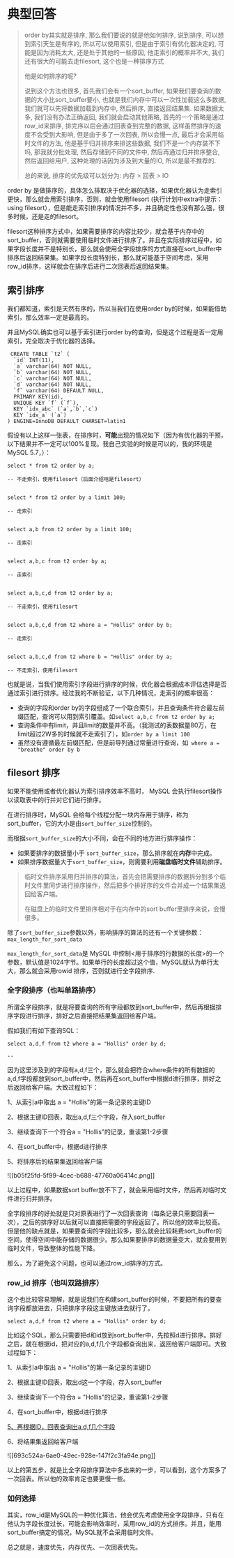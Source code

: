 # 典型回答

> order by其实就是排序, 那么我们要说的就是他如何排序, 说到排序, 可以想到索引天生是有序的, 所以可以使用索引, 但是由于索引有优化器决定的, 可能是因为消耗太大, 还是处于其他的一些原因, 他走索引的概率并不大, 我们还有很大的可能去走filesort, 这个也是一种排序方式
> 
> 他是如何排序的呢?
> 
> 说到这个方法也很多, 首先我们会有一个sort_buffer, 如果我们要查询的数据的大小比sort_buffer要小, 也就是我们内存中可以一次性加载这么多数据, 我们就可以先将数据加载到内存中, 然后排序, 直接返回结果集. 如果数据太多, 我们没有办法正确返回, 我们就会启动其他策略, 首先的一个策略是通过row_id来排序, 排完序以后会通过回表查到完整的数据, 这样虽然排序的速度不会受到大影响, 但是由于多了一次回表, 所以会慢一点, 最后才会采用临时文件的方法, 他是基于归并排序来排这些数据, 我们不是一个内存装不下吗, 那我就分批处理, 然后存储到不同的文件中, 然后再通过归并排序整合, 然后返回给用户, 这种处理的话因为涉及到大量的IO, 所以是最不推荐的.
> 
> 总的来说, 排序的优先级可以划分为: 内存 > 回表 > IO

order by 是做排序的，具体怎么排取决于优化器的选择，如果优化器认为走索引更快，那么就会用索引排序，否则，就会使用filesort (执行计划中extra中提示：using filesort），但是能走索引排序的情况并不多，并且确定性也没有那么强，很多时候，还是走的filesort。



filesort这种排序方式中，如果需要排序的内容比较少，就会基于内存中的sort_buffer，否则就需要使用临时文件进行排序了。并且在实际排序过程中，如果字段长度并不是特别长，那么就会使用全字段排序的方式直接在sort_buffer中排序后返回结果集。如果字段长度特别长，那么就可能基于空间考虑，采用row_id排序，这样就会在排序后进行二次回表后返回结果集。



## 索引排序


我们都知道，索引是天然有序的，所以当我们在使用order by的时候，如果能借助索引，那么效率一定是最高的。



并且MySQL确实也可以基于索引进行order by的查询，但是这个过程是否一定用索引，完全取决于优化器的选择。



```plain
 CREATE TABLE `t2` (          
  `id` INT(11),
  `a` varchar(64) NOT NULL,                                                                                                                                                          
  `b` varchar(64) NOT NULL,                                                                                                                                                          
  `c` varchar(64) NOT NULL,                                                                                                                                                          
  `d` varchar(64) NOT NULL,                                                                                                                                                          
  `f` varchar(64) DEFAULT NULL,    
  PRIMARY KEY(id),
  UNIQUE KEY `f` (`f`),                                                                                                                                                              
  KEY `idx_abc` (`a`,`b`,`c`)         
  KEY `idx_a` (`a`)    
) ENGINE=InnoDB DEFAULT CHARSET=latin1
```



假设有以上这样一张表，在排序时，**可能**出现的情况如下（因为有优化器的干预，以下结果并不一定可以100%复现。我自己实验的时候是可以的，我的环境是MySQL 5.7，）：



```plain
select * from t2 order by a;

-- 不走索引，使用filesort（后面介绍啥是filesort）


select * from t2 order by a limit 100;

-- 走索引


select a,b from t2 order by a limit 100;

-- 走索引


select a,b,c from t2 order by a;

-- 走索引


select a,b,c,d from t2 order by a;

-- 不走索引，使用filesort


select a,b,c,d from t2 where a = "Hollis" order by b;

-- 走索引


select a,b,c,d from t2 where b = "Hollis" order by a;

-- 不走索引，使用filesort

```



也就是说，当我们使用索引字段进行排序的时候，优化器会根据成本评估选择是否通过索引进行排序。经过我的不断验证，以下几种情况，走索引的概率很高：



+ 查询的字段和order by的字段组成了一个联合索引，并且查询条件符合最左前缀匹配，查询可以用到索引覆盖。如`select a,b,c from t2 order by a;`
+ 查询条件中有limit，并且limit的数量并不高。（我测试的表数据量80万，在limit超过2W多的时候就不走索引了），如`order by a limit 100`
+ 虽然没有遵循最左前缀匹配，但是前导列通过常量进行查询，如` where a = "breathe" order by b`



## filesort 排序


如果不能使用或者优化器认为索引排序效率不高时， MySQL 会执行filesort操作以读取表中的行并对它们进行排序。



在进行排序时，MySQL 会给每个线程分配一块内存用于排序，称为 sort_buffer，它的大小是由`sort_buffer_size`<font style="color:rgb(48, 48, 48);">控制的。</font>


而根据`sort_buffer_size`的大小不同，会在不同的地方进行排序操作：

+ 如果要排序的数据量小于 `sort_buffer_size`，那么排序就在**内存**中完成。
+ 如果排序数据量大于`sort_buffer_size`，则需要利用**磁盘临时文件**辅助排序。



> 临时文件排序采用归并排序的算法，首先会把需要排序的数据拆分到多个临时文件里同步进行排序操作，然后把多个排好序的文件合并成一个结果集返回给客户端。
>
> 在磁盘上的临时文件里排序相对于在内存中的sort buffer里排序来说，会慢很多。
>



除了`sort_buffer_size`参数以外，影响排序的算法的还有一个关键参数：`max_length_for_sort_data`



`max_length_for_sort_data`是 MySQL 中控制<用于排序的行数据的长度>的一个参数，默认值是1024字节。如果单行的长度超过这个值，MySQL就认为单行太大，那么就会采用rowid 排序，否则就进行全字段排序.


### 全字段排序（也叫单路排序）


所谓全字段排序，就是将要查询的所有字段都放到sort_buffer中，然后再根据排序字段进行排序，排好之后直接把结果集返回给客户端。



假如我们有如下查询SQL：



```plain
select a,d,f from t2 where a = "Hollis" order by d;

-- 
```



因为这里涉及到的字段有a,d,f三个，那么就会把符合where条件的所有数据的a,d,f字段都放到sort_buffer中，然后再在sort_buffer中根据d进行排序，排好之后返回给客户端。大致过程如下：



1、从索引a中取出 a = "Hollis"的第一条记录的主键ID

2、根据主键ID回表，取出a,d,f三个字段，存入sort_buffer

3、继续查询下一个符合a = "Hollis"的记录，重读第1-2步骤

4、在sort_buffer中，根据d进行排序

5、将排序后的结果集返回给客户端



![[b05f25fd-5f99-4cec-b688-47760a06414c.png]]



以上过程中，如果数据sort buffer放不下了，就会采用临时文件，然后再对临时文件进行归并排序。



全字段排序的好处就是只对原表进行了一次回表查询（每条记录只需要回表一次），之后的排序好以后就可以直接把需要的字段返回了。所以他的效率比较高。但是他的缺点就是，如果要查询的字段比较多，那么就会比较耗费sort_buffer的空间，使得空间中能存储的数据很少。那么如果要排序的数据量变大，就会要用到临时文件，导致整体的性能下降。



那么，为了避免这个问题，也可以通过row_id排序的方式。



### row_id 排序（也叫双路排序）


这个也比较容易理解，就是说我们在构建sort_buffer的时候，不要把所有的要查询字段都放进去，只把排序字段这主键放进去就行了。



```plain
select a,d,f from t2 where a = "Hollis" order by d;
```



比如这个SQL，那么只需要把d和id放到sort_buffer中，先按照d进行排序。排好之后，就在根据id，把对应的a,d,f几个字段都查询出来，返回给客户端即可。大致过程如下：



1、从索引a中取出 a = "Hollis"的第一条记录的主键ID

2、根据主键ID回表，取出d这一个字段，存入sort_buffer

3、继续查询下一个符合a = "Hollis"的记录，重读第1-2步骤

4、在sort_buffer中，根据d进行排序

<u>5、再根据ID，回表查询出a,d,f几个字段</u>

6、将结果集返回给客户端



![[693c524a-6ae0-49ec-928e-147f2c3fa94e.png]]



以上的第五步，就是比全字段排序算法中多出来的一步，可以看到，这个方案多了一次回表。所以他的效率肯定也要更慢一些。



### 如何选择


其实，row_id是MySQL的一种优化算法，他会优先考虑使用全字段排序，只有在他认为字段长度过长，可能会影响效率时，采用row_id的方式排序。并且，能用sort_buffer搞定的情况，MySQL就不会采用临时文件。



总之就是，速度优先，内存优先、一次回表优先。  


